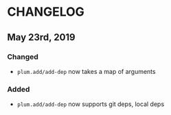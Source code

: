 # CHANGELOG

## May 23rd, 2019

### Changed

- `plum.add/add-dep` now takes a map of arguments

### Added

- `plum.add/add-dep` now supports git deps, local deps
